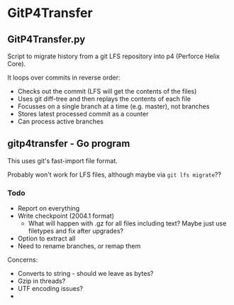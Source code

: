 # GitP4Transfer

## GitP4Transfer.py

Script to migrate history from a git LFS repository into p4 (Perforce Helix Core).

It loops over commits in reverse order:

* Checks out the commit (LFS will get the contents of the files)
* Uses git diff-tree and then replays the contents of each file
* Focusses on a single branch at a time (e.g. master), not branches
* Stores latest processed commit as a counter
* Can process active branches 

## gitp4transfer - Go program

This uses git's fast-import file format.

Probably won't work for LFS files, although maybe via `git lfs migrate`??

### Todo

* Report on everything
* Write checkpoint (2004.1 format)
  * What will happen with .gz for all files including text? Maybe just use filetypes and fix after upgrades?
* Option to extract all
* Need to rename branches, or remap them

Concerns:

* Converts to string - should we leave as bytes?
* Gzip in threads?
* UTF encoding issues?
* 